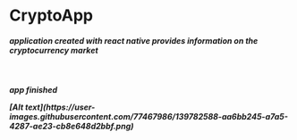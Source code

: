 # CryptoApp

<h5>application created with react native provides information on the cryptocurrency market<h5/> </br> 
<p>app finished </p>
[Alt text](https://user-images.githubusercontent.com/77467986/139782588-aa6bb245-a7a5-4287-ae23-cb8e648d2bbf.png)
